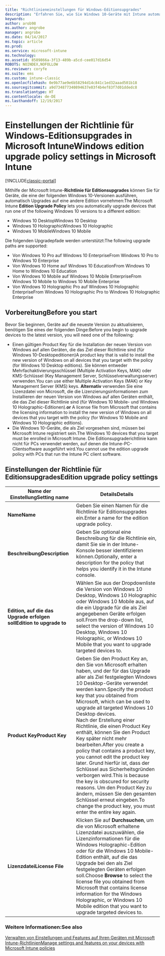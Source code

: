 ```yaml
---
title: "Richtlinieneinstellungen für Windows-Editionsupgrades"
description: "Erfahren Sie, wie Sie Windows 10-Geräte mit Intune automatisch auf eine andere Version aktualisieren."
keywords: 
author: arob98
ms.author: angrobe
manager: angrobe
ms.date: 04/14/2017
ms.topic: article
ms.prod: 
ms.service: microsoft-intune
ms.technology: 
ms.assetid: 8589866a-3f13-489b-a5cd-cee017d16d54
ROBOTS: NOINDEX,NOFOLLOW
ms.reviewer: coryfe
ms.suite: ems
ms.custom: intune-classic
ms.openlocfilehash: 0e9b77ae9e6b58294d14c841c1ed32aaad501b18
ms.sourcegitcommit: a9d734877340894637e03f4b4ef83f7d01ddedc8
ms.translationtype: HT
ms.contentlocale: de-DE
ms.lasthandoff: 12/19/2017
---
```

# <a name="windows-edition-upgrade-policy-settings-in-microsoft-intune"></a><span data-ttu-id="9e3aa-103">Einstellungen der Richtlinie für Windows-Editionsupgrades in Microsoft Intune</span><span class="sxs-lookup"><span data-stu-id="9e3aa-103">Windows edition upgrade policy settings in Microsoft Intune</span></span>

[!INCLUDE[classic-portal](../includes/classic-portal.md)]

<span data-ttu-id="9e3aa-104">Mithilfe der Microsoft Intune-**Richtlinie für Editionsupgrades** können Sie für Geräte, die eine der folgenden Windows 10-Versionen ausführen, automatisch Upgrades auf eine andere Edition vornehmen:</span><span class="sxs-lookup"><span data-stu-id="9e3aa-104">The Microsoft Intune **Edition Upgrade Policy** lets you automatically upgrade devices that run one of the following Windows 10 versions to a different edition:</span></span>
* <span data-ttu-id="9e3aa-105">Windows 10 Desktop</span><span class="sxs-lookup"><span data-stu-id="9e3aa-105">Windows 10 Desktop</span></span>
* <span data-ttu-id="9e3aa-106">Windows 10 Holographic</span><span class="sxs-lookup"><span data-stu-id="9e3aa-106">Windows 10 Holographic</span></span>
* <span data-ttu-id="9e3aa-107">Windows 10 Mobile</span><span class="sxs-lookup"><span data-stu-id="9e3aa-107">Windows 10 Mobile</span></span>

<span data-ttu-id="9e3aa-108">Die folgenden Upgradepfade werden unterstützt:</span><span class="sxs-lookup"><span data-stu-id="9e3aa-108">The following upgrade paths are supported:</span></span>
- <span data-ttu-id="9e3aa-109">Von Windows 10 Pro auf Windows 10 Enterprise</span><span class="sxs-lookup"><span data-stu-id="9e3aa-109">From Windows 10 Pro to Windows 10 Enterprise</span></span>
- <span data-ttu-id="9e3aa-110">Von Windows 10 Home auf Windows 10 Education</span><span class="sxs-lookup"><span data-stu-id="9e3aa-110">From Windows 10 Home to Windows 10 Education</span></span>
- <span data-ttu-id="9e3aa-111">Von Windows 10 Mobile auf Windows 10 Mobile Enterprise</span><span class="sxs-lookup"><span data-stu-id="9e3aa-111">From Windows 10 Mobile to Windows 10 Mobile Enterprise</span></span>
- <span data-ttu-id="9e3aa-112">Von Windows 10 Holographic Pro auf Windows 10 Holographic Enterprise</span><span class="sxs-lookup"><span data-stu-id="9e3aa-112">From Windows 10 Holographic Pro to Windows 10 Holographic Enterprise</span></span>

## <a name="before-you-start"></a><span data-ttu-id="9e3aa-113">Vorbereitung</span><span class="sxs-lookup"><span data-stu-id="9e3aa-113">Before you start</span></span>
<span data-ttu-id="9e3aa-114">Bevor Sie beginnen, Geräte auf die neueste Version zu aktualisieren, benötigen Sie eines der folgenden Dinge:</span><span class="sxs-lookup"><span data-stu-id="9e3aa-114">Before you begin to upgrade devices to the latest version, you will need one of the following:</span></span>
* <span data-ttu-id="9e3aa-115">Einen gültigen Product Key für die Installation der neuen Version von Windows auf allen Geräten, die das Ziel dieser Richtlinie sind (für Windows 10-Desktopeditionen)</span><span class="sxs-lookup"><span data-stu-id="9e3aa-115">A product key that is valid to install the new version of Windows on all devices that you target with the policy (for Windows 10 Desktop editions).</span></span> <span data-ttu-id="9e3aa-116">Sie können entweder Mehrfachaktivierungsschlüssel (Multiple Activation Keys, MAK) oder KMS-Schlüssel (Key Management Server, Schlüsselverwaltungsserver) verwenden.</span><span class="sxs-lookup"><span data-stu-id="9e3aa-116">You can use either Multiple Activation Keys (MAK) or Key Management Server (KMS) keys.</span></span>
<span data-ttu-id="9e3aa-117">**Alternativ** verwenden Sie eine Lizenzdatei von Microsoft, die die Lizenzierungsinformationen zum Installieren der neuen Version von Windows auf allen Geräten enthält, die das Ziel dieser Richtlinie sind (für Windows 10 Mobile- und Windows 10 Holographic-Editionen).</span><span class="sxs-lookup"><span data-stu-id="9e3aa-117">**or** A license file from Microsoft that contains the licensing information to install the new version of Windows on all devices that you target with the policy (for Windows 10 Mobile and Windows 10 Holographic editions).</span></span>
* <span data-ttu-id="9e3aa-118">Die Windows 10-Geräte, die als Ziel vorgesehen sind, müssen bei Microsoft Intune registriert sein.</span><span class="sxs-lookup"><span data-stu-id="9e3aa-118">The Windows 10 devices that you target must be enrolled in Microsoft Intune.</span></span> <span data-ttu-id="9e3aa-119">Die Editionsupgraderichtlinie kann nicht für PCs verwendet werden, auf denen die Intune-PC-Clientsoftware ausgeführt wird.</span><span class="sxs-lookup"><span data-stu-id="9e3aa-119">You cannot use the edition upgrade policy with PCs that run the Intune PC client software.</span></span>

## <a name="edition-upgrade-policy-settings"></a><span data-ttu-id="9e3aa-120">Einstellungen der Richtlinie für Editionsupgrades</span><span class="sxs-lookup"><span data-stu-id="9e3aa-120">Edition upgrade policy settings</span></span>

|<span data-ttu-id="9e3aa-121">Name der Einstellung</span><span class="sxs-lookup"><span data-stu-id="9e3aa-121">Setting name</span></span>|<span data-ttu-id="9e3aa-122">Details</span><span class="sxs-lookup"><span data-stu-id="9e3aa-122">Details</span></span>|
|-|-|
|<span data-ttu-id="9e3aa-123">**Name**</span><span class="sxs-lookup"><span data-stu-id="9e3aa-123">**Name**</span></span>|<span data-ttu-id="9e3aa-124">Geben Sie einen Namen für die Richtlinie für Editionsupgrades ein.</span><span class="sxs-lookup"><span data-stu-id="9e3aa-124">Enter a name for the edition upgrade policy.</span></span>|
|<span data-ttu-id="9e3aa-125">**Beschreibung**</span><span class="sxs-lookup"><span data-stu-id="9e3aa-125">**Description**</span></span>|<span data-ttu-id="9e3aa-126">Geben Sie optional eine Beschreibung für die Richtlinie ein, damit Sie sie in der Intune-Konsole besser identifizieren können.</span><span class="sxs-lookup"><span data-stu-id="9e3aa-126">Optionally, enter a description for the policy that helps you identify it in the Intune console.</span></span>
|<span data-ttu-id="9e3aa-127">**Edition, auf die das Upgrade erfolgen soll**</span><span class="sxs-lookup"><span data-stu-id="9e3aa-127">**Edition to upgrade to**</span></span>|<span data-ttu-id="9e3aa-128">Wählen Sie aus der Dropdownliste die Version von Windows 10 Desktop, Windows 10 Holographic oder Windows 10 Mobile aus, auf die ein Upgrade für die als Ziel angegebenen Geräte erfolgen soll.</span><span class="sxs-lookup"><span data-stu-id="9e3aa-128">From the drop-down list, select the version of Windows 10 Desktop, Windows 10 Holographic, or Windows 10 Mobile that you want to upgrade targeted devices to.</span></span>
|<span data-ttu-id="9e3aa-129">**Product Key**</span><span class="sxs-lookup"><span data-stu-id="9e3aa-129">**Product Key**</span></span>|<span data-ttu-id="9e3aa-130">Geben Sie den Product Key an, den Sie von Microsoft erhalten haben, und der für das Upgrade aller als Ziel festgelegten Windows 10 Desktop-Geräte verwendet werden kann.</span><span class="sxs-lookup"><span data-stu-id="9e3aa-130">Specify the product key that you obtained from Microsoft, which can be used to upgrade all targeted Windows 10 Desktop devices.</span></span><br><span data-ttu-id="9e3aa-131">Nach der Erstellung einer Richtlinie, die einen Product Key enthält, können Sie den Product Key später nicht mehr bearbeiten.</span><span class="sxs-lookup"><span data-stu-id="9e3aa-131">After you create a policy that contains a product key, you cannot edit the product key later.</span></span> <span data-ttu-id="9e3aa-132">Grund hierfür ist, dass der Schlüssel aus Sicherheitsgründen verborgen wird.</span><span class="sxs-lookup"><span data-stu-id="9e3aa-132">This is because the key is obscured for security reasons.</span></span> <span data-ttu-id="9e3aa-133">Um den Product Key zu ändern, müssen Sie den gesamten Schlüssel erneut eingeben.</span><span class="sxs-lookup"><span data-stu-id="9e3aa-133">To change the product key, you must enter the entire key again.</span></span>
|<span data-ttu-id="9e3aa-134">**Lizenzdatei**</span><span class="sxs-lookup"><span data-stu-id="9e3aa-134">**License File**</span></span>|<span data-ttu-id="9e3aa-135">Klicken Sie auf **Durchsuchen**, um die von Microsoft erhaltene Lizenzdatei auszuwählen, die Lizenzinformationen für die Windows Holographic-Edition oder für die Windows 10 Mobile-Edition enthält, auf die das Upgrade bei den als Ziel festgelegten Geräten erfolgen soll.</span><span class="sxs-lookup"><span data-stu-id="9e3aa-135">Choose **Browse** to select the license file you obtained from Microsoft that contains license information for the Windows Holographic, or Windows 10 Mobile edition that you want to upgrade targeted devices to.</span></span>

### <a name="see-also"></a><span data-ttu-id="9e3aa-136">Weitere Informationen:</span><span class="sxs-lookup"><span data-stu-id="9e3aa-136">See also</span></span>
[<span data-ttu-id="9e3aa-137">Verwalten von Einstellungen und Features auf Ihren Geräten mit Microsoft Intune-Richtlinien</span><span class="sxs-lookup"><span data-stu-id="9e3aa-137">Manage settings and features on your devices with Microsoft Intune policies</span></span>](manage-settings-and-features-on-your-devices-with-microsoft-intune-policies.md)
